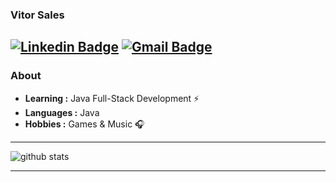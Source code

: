### Vitor Sales
  [![Linkedin Badge](https://img.shields.io/badge/-Vitor_Sales-blue?style=flat-square&logo=Linkedin&logoColor=white&link=https://www.linkedin.com/in/vitor-sales-dev///)](https://www.linkedin.com/in/vitor-sales-dev/) [![Gmail Badge](https://img.shields.io/badge/-vitorsalesdev@gmail.com-c14438?style=flat-square&logo=Gmail&logoColor=white&link=mailto:vitorsalesdev@gmail.com)](mailto:vitorsalesdev@gmail.com)
---------------------------------------------------------------------------------------------------------------------------------------------------------------------------------
### About

-  **Learning :**  Java Full-Stack Development :zap: 	
-  **Languages :** Java
-  **Hobbies :** Games & Music :headphones:

---------------------------------------------------------------------------------------------------------------------------------------------------------------------------------

![github stats](https://github-readme-stats.vercel.app/api?username=vitorsalesdev&show_icons=true)

---------------------------------------------------------------------------------------------------------------------------------------------------------------------------------

